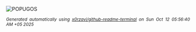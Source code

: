 <div align="justify">
<picture>
    <source media="(prefers-color-scheme: dark)" srcset="https://i.ibb.co/MDT7sX1M/output-gif.gif">
    <source media="(prefers-color-scheme: light)" srcset="https://i.ibb.co/MDT7sX1M/output-gif.gif">
    <img alt="POPUGOS" src="https://i.ibb.co/MDT7sX1M/output-gif.gif">
</picture>

<sub><i>Generated automatically using [x0rzavi/github-readme-terminal](https://github.com/x0rzavi/github-readme-terminal) on Sun Oct 12 05:56:40 AM +05 2025</i></sub>
</div>